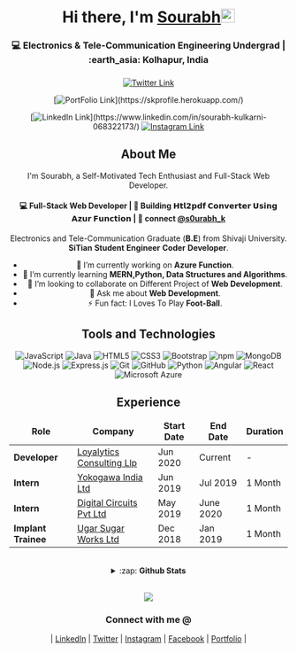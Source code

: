 <!-------------------------------------------------------Hi there, I'm Sourabh------------------------------>
<div align="center">
  <h1>Hi there, I'm <a href="https://twitter.com/s0urabh_k" target="_blank">Sourabh</a><img src="https://media.giphy.com/media/hvRJCLFzcasrR4ia7z/giphy.gif" width="25px"> </h1>
</div>
<div align="center">
  <h3>💻 Electronics & Tele-Communication Engineering Undergrad | :earth_asia: Kolhapur, India <h3>  
</div

<!----------------------------------------------------Social links------------------------------------------->

<div align="center">

[![Twitter Link](https://img.shields.io/twitter/follow/s0urabh_k?color=1DA1F2&label=%40s0urabh_k&logo=Twitter&style=flat)](https://twitter.com/s0urabh_k)

[![PortFolio Link](https://img.shields.io/badge/Portfolio/sourabhkulkarni%20-%230077B5.svg?&style=flat&logo=codepen&logoColor=white")](https://skprofile.herokuapp.com/)

[![LinkedIn Link](https://img.shields.io/badge/linkedin/in/sourabhkulkarni%20-%230077B5.svg?&style=flat&logo=linkedin&logoColor=white")](https://www.linkedin.com/in/sourabh-kulkarni-068322173/)
[![Instagram Link](https://img.shields.io/badge/instagram.com/dev_sourabh_k%20-%23E4405F.svg?&style=flat&logo=Instagram&logoColor=white)](https://www.instagram.com/dev_sourabh_k/)


<!---------------------------------------------------------- About Me---------------------------------------------------->
<div align="center">
  <h2>About Me</h2>
  <p align="center">
I'm Sourabh, a Self-Motivated Tech Enthusiast and Full-Stack Web Developer.
</p>

<h4 align="center">
💻 Full-Stack Web Developer | 🌱 Building 𝗛𝘁𝗹𝟮𝗽𝗱𝗳 𝗖𝗼𝗻𝘃𝗲𝗿𝘁𝗲𝗿 𝗨𝘀𝗶𝗻𝗴 𝗔𝘇𝘂𝗿 𝗙𝘂𝗻𝗰𝘁𝗶𝗼𝗻  | 💬 connect <a href="https://twitter.com/s0urabh_k">@s0urabh_k</a>
</h4>
<p  align="center">
<!-- <a href="https://skprofile.herokuapp.com/">Portfolio</a> -->
</p>
</div>

Electronics and Tele-Communication Graduate (**B.E**) from Shivaji University.
**SiTian** **Student** **Engineer** **Coder** **Developer**.

- 🔭 I’m currently working on **Azure Function**.
- 🌱 I’m currently learning **MERN,Python, Data Structures and Algorithms**.
- 👯 I’m looking to collaborate on Different Project of **Web Development**.
- 💬 Ask me about **Web Development**.
- ⚡ Fun fact: I Loves To Play **Foot-Ball**.

<!-------------------------------------------------------Tools and Technologies----------------------------------------->

<h2>Tools and Technologies</h2>

![JavaScript](https://img.shields.io/badge/-JavaScript-yellow?style=flat-square&logo=javascript&logoColor=white)
![Java](https://img.shields.io/badge/-java-45b8d8?style=flat-square&logo=java&logoColor=white)
![HTML5](https://img.shields.io/badge/-HTML5-E34F26?style=flat-square&logo=html5&logoColor=white)
![CSS3](https://img.shields.io/badge/-CSS3-1572B6?style=flat-square&logo=css3)
![Bootstrap](https://img.shields.io/badge/-Bootstrap-563D7C?style=flat-square&logo=bootstrap)
![npm](https://img.shields.io/badge/-NPM-CB3837?style=flat-square&logo=npm&logoColor=white)
![MongoDB](https://img.shields.io/badge/-MongoDB-13aa52?style=flat-square&logo=mongodb&logoColor=white)
![Node.js](https://img.shields.io/badge/-Nodejs-43853d?style=flat-square&logo=Node.js&logoColor=white)
![Express.js](https://img.shields.io/badge/express.js%20-%23404d59.svg?&style=flat-square)
![Git](https://img.shields.io/badge/-Git-black?style=flat-square&logo=git&logoColor=white)
![GitHub](https://img.shields.io/badge/-GitHub-181717?style=flat-square&logo=github&logoColor=white)
![Python](https://img.shields.io/badge/-Python-blue?style=flat-square&logo=python&logoColor=white)
![Angular](https://img.shields.io/badge/-Angular-red?style=flat-square&logo=angular&logoColor=white)
![React](https://img.shields.io/badge/-React-blue?style=flat-square&logo=react&logoColor=white)
![Microsoft Azure](https://img.shields.io/badge/Microsoft%20Azure-232F7E?style=flat-square&logo=microsoft-azure&logoColor=white)

<!------------------------------------------------------Experience----------------------------------->
<h2>Experience</h2>
<table>
  <thead align="center">
    <tr border: none;>
      <td><b>Role</b></td>
      <td><b>Company</b></td>
      <td><b>Start Date</b></td>
      <td><b>End Date</b></td>
      <td><b>Duration</b></td>
    </tr>
  </thead>
  <tbody>
  <tr>
	    <td><b>Developer</b></td>
      <td><a href="http://www.loyalytics.ai/">Loyalytics Consulting Llp</a></td>
      <td>Jun 2020</td>
      <td>Current</td>
      <td>-</td>
    </tr>
    <tr>
	    <td><b>Intern</b></td>
      <td><a href="http://www.yokogawa.com/in/">Yokogawa India Ltd</a></td>
      <td>Jun 2019</td>
      <td>Jul 2019</td>
      <td>1 Month</td>
    </tr>
	  <tr>
		  <td><b>Intern</b></td>
      <td><a href="http://www.digitalcircuits.in/">Digital Circuits Pvt Ltd</a></td>
      <td>May 2019</td>
      <td>June 2020</td>
      <td>1 Month</td>
    </tr>
		<tr>
			<td><b>Implant Trainee</b></td>
      <td><a href="http://www.ugarsugar.com/">Ugar Sugar Works Ltd</a></td>
      <td>Dec 2018</td>
      <td>Jan 2019</td>
      <td>1 Month</td>
    </tr>
  </tbody>
</table>

[linkedin]: https://www.linkedin.com/in/sourabh-kulkarni-068322173/
[twitter]: https://twitter.com/s0urabh_k
[facebook]: https://www.facebook.com/Souru.98
[instagram]: https://www.instagram.com/dev_sourabh_k/
[portfolio]: https://skprofile.herokuapp.com/

<!-----------------------------------------------------GitHub Stats ------------------------------------------------------>
<br>
 <details>
  <summary>:zap: <b>Github Stats</b></summary>

[![Sourabh's github stats](https://github-readme-stats.vercel.app/api?username=souru98&show_icons=true)](https://github.com/souru98/github-readme-stats)
[![Top Langs](https://github-readme-stats.vercel.app/api/top-langs/?username=souru98&layout=compact&langs_count=6)](https://github.com/souru98/github-readme-stats)

</details>
<br>

![](https://komarev.com/ghpvc/?username=souru98)

### Connect with me @

| [LinkedIn][linkedin] | [Twitter][twitter] | [Instagram][instagram] | [Facebook][facebook] |
[Portfolio][portfolio] |
